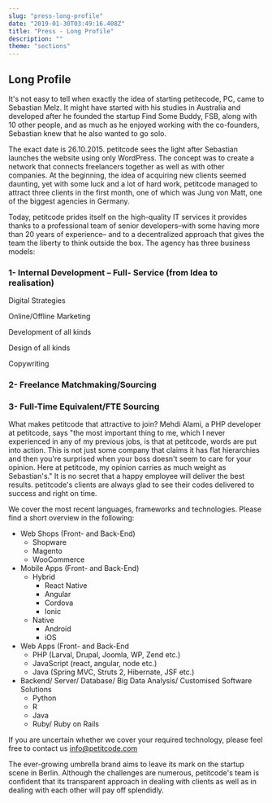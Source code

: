 ```yaml
---
slug: "press-long-profile"
date: "2019-01-30T03:49:16.408Z"
title: "Press - Long Profile"
description: ""
theme: "sections"
---
```


<Sections>
<Section>
<SectionContent>

## Long Profile

It's not easy to tell when exactly the idea of starting petitecode, PC, came to Sebastian Melz. It might have started with his studies in Australia and developed after he founded the startup Find Some Buddy, FSB, along with 10 other people, and as much as he enjoyed working with the co-founders, Sebastian knew that he also wanted to go solo.

The exact date is 26.10.2015. petitcode sees the light after Sebastian launches the website using only WordPress. The concept was to create a network that connects freelancers together as well as with other companies. At the beginning, the idea of acquiring new clients seemed daunting, yet with some luck and a lot of hard work, petitcode managed to attract three clients in the first month, one of which was Jung von Matt, one of the biggest agencies in Germany.

Today, petitcode prides itself on the high-quality IT services it provides thanks to a professional team of senior developers–with some having more than 20 years of experience– and to a decentralized approach that gives the team the liberty to think outside the box. The agency has three business models:

### 1- Internal Development – Full- Service (from Idea to realisation)

Digital Strategies

Online/Offline Marketing

Development of all kinds

Design of all kinds

Copywriting

### 2- Freelance Matchmaking/Sourcing

### 3- Full-Time Equivalent/FTE Sourcing

What makes petitcode that attractive to join? Mehdi Alami, a PHP developer at petitcode, says "the most important thing to me, which I never experienced in any of my previous jobs, is that at petitcode, words are put into action. This is not just some company that claims it has flat hierarchies and then you're surprised when your boss doesn't seem to care for your opinion. Here at petitcode, my opinion carries as much weight as Sebastian's." It is no secret that a happy employee will deliver the best results. petitcode's clients are always glad to see their codes delivered to success and right on time.

We cover the most recent languages, frameworks and technologies. Please find a short overview in the following:

* Web Shops (Front- and Back-End)
  - Shopware
  - Magento
  - WooCommerce
* Mobile Apps (Front- and Back-End)
  - Hybrid
    + React Native
    + Angular
    + Cordova
    + Ionic
  - Native
    + Android
    + iOS
* Web Apps (Front- and Back-End
  - PHP (Larval, Drupal, Joomla, WP, Zend etc.)
  - JavaScript (react, angular, node etc.)
  - Java (Spring MVC, Struts 2, Hibernate, JSF etc.)
* Backend/ Server/ Database/ Big Data Analysis/ Customised Software Solutions
  - Python
  - R
  - Java
  - Ruby/ Ruby on Rails

If you are uncertain whether we cover your required technology, please feel free to contact us [info@petitcode.com](mailto:info@petitcode.com)

The ever-growing umbrella brand aims to leave its mark on the startup scene in Berlin. Although the challenges are numerous, petitcode's team is confident that its transparent approach in dealing with clients as well as in dealing with each other will pay off splendidly.

</SectionContent>
</Section>
</Sections>